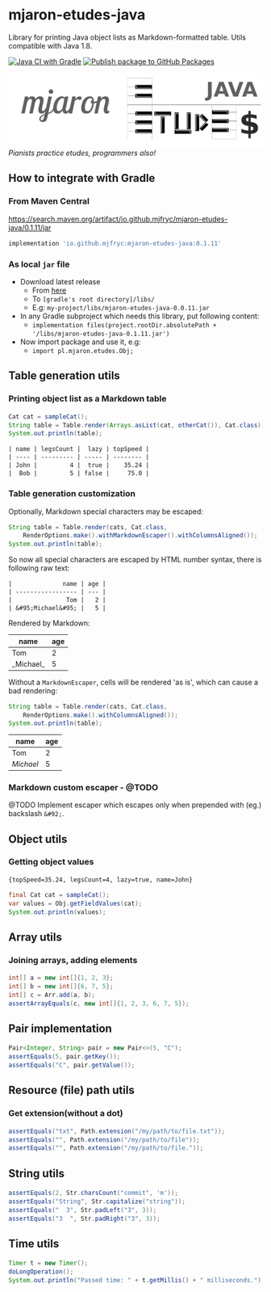 # mjaron-etudes-java

Library for printing Java object lists as Markdown-formatted table.
Utils compatible with Java 1.8.

[![Java CI with Gradle](https://github.com/mjfryc/mjaron-etudes-java/actions/workflows/gradle.yml/badge.svg)](https://github.com/mjfryc/mjaron-etudes-java/actions/workflows/gradle.yml)
[![Publish package to GitHub Packages](https://github.com/mjfryc/mjaron-etudes-java/actions/workflows/gradle-publish.yml/badge.svg)](https://github.com/mjfryc/mjaron-etudes-java/actions/workflows/gradle-publish.yml)

![Etudes](other/Etudes.png)
_Pianists practice etudes, programmers also!_

## How to integrate with Gradle

### From Maven Central

<https://search.maven.org/artifact/io.github.mjfryc/mjaron-etudes-java/0.1.11/jar>

```gradle
implementation 'io.github.mjfryc:mjaron-etudes-java:0.1.11'
```

### As local `jar` file

* Download latest release
    * From [here](https://github.com/mjfryc/mjaron-etudes-java/releases)
    * To `[gradle's root directory]/libs/`
    * E.g: `my-project/libs/mjaron-etudes-java-0.0.11.jar`
* In any Gradle subproject which needs this library, put following content:
    * `implementation files(project.rootDir.absolutePath + '/libs/mjaron-etudes-java-0.1.11.jar')`
* Now import package and use it, e.g:
    * `import pl.mjaron.etudes.Obj;`

## Table generation utils

### Printing object list as a Markdown table

```java
Cat cat = sampleCat();
String table = Table.render(Arrays.asList(cat, otherCat()), Cat.class);
System.out.println(table);
```

```
| name | legsCount |  lazy | topSpeed |
| ---- | --------- | ----- | -------- |
| John |         4 |  true |    35.24 |
|  Bob |         5 | false |     75.0 |
```

### Table generation customization

Optionally, Markdown special characters may be escaped:

```java
String table = Table.render(cats, Cat.class,
    RenderOptions.make().withMarkdownEscaper().withColumnsAligned());
System.out.println(table);
```

So now all special characters are escaped by HTML number syntax, there is following raw text:
    
    |              name | age |
    | ----------------- | --- |
    |               Tom |   2 |
    | &#95;Michael&#95; |   5 |

Rendered by Markdown:

|              name | age |
| ----------------- | --- |
|               Tom |   2 |
| &#95;Michael&#95; |   5 |

Without a `MarkdownEscaper`, cells will be rendered 'as is', which can cause a bad rendering:

```java
String table = Table.render(cats, Cat.class,
    RenderOptions.make().withColumnsAligned());
System.out.println(table);
```
|      name | age |
| --------- | --- |
|       Tom |   2 |
| _Michael_ |   5 |

### Markdown custom escaper - @TODO

@TODO Implement escaper which escapes only when prepended with (eg.) backslash `&#92;`.

## Object utils

### Getting object values

```
{topSpeed=35.24, legsCount=4, lazy=true, name=John}
```

```java
final Cat cat = sampleCat();
var values = Obj.getFieldValues(cat);
System.out.println(values);
```
## Array utils

### Joining arrays, adding elements

```java
int[] a = new int[]{1, 2, 3};
int[] b = new int[]{6, 7, 5};
int[] c = Arr.add(a, b);
assertArrayEquals(c, new int[]{1, 2, 3, 6, 7, 5});
```

## Pair implementation

```java
Pair<Integer, String> pair = new Pair<>(5, "C");
assertEquals(5, pair.getKey());
assertEquals("C", pair.getValue());
```

## Resource (file) path utils

### Get extension(without a dot)

```java
assertEquals("txt", Path.extension("/my/path/to/file.txt"));
assertEquals("", Path.extension("/my/path/to/file"));
assertEquals("", Path.extension("/my/path/to/file."));
```

## String utils

```java
assertEquals(2, Str.charsCount("commit", 'm'));
assertEquals("String", Str.capitalize("string"));
assertEquals("  3", Str.padLeft("3", 3));
assertEquals("3  ", Str.padRight("3", 3));
```
## Time utils

```java
Timer t = new Timer();
doLongOperation();
System.out.println("Passed time: " + t.getMillis() + " milliseconds.");
```
